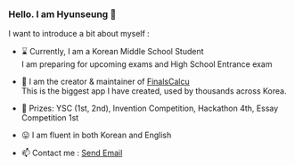 ### <b>Hello. I am Hyunseung</b> 👋

I want to introduce a bit about myself :

- ⌛ Currently, I am a Korean Middle School Student   
  I am preparing for upcoming exams and High School Entrance exam

- 🔭 I am the creator & maintainer of [FinalsCalcu](https://finalscalcu.web.app)   
  This is the biggest app I have created, used by thousands across Korea.

- 🥊 Prizes: YSC (1st, 2nd), Invention Competition, Hackathon 4th, Essay Competition 1st
  
- 😛 I am fluent in both Korean and English

- 📫 Contact me : <a href="mailto:hyunseunglee2008@gmail.com">Send Email</a>
